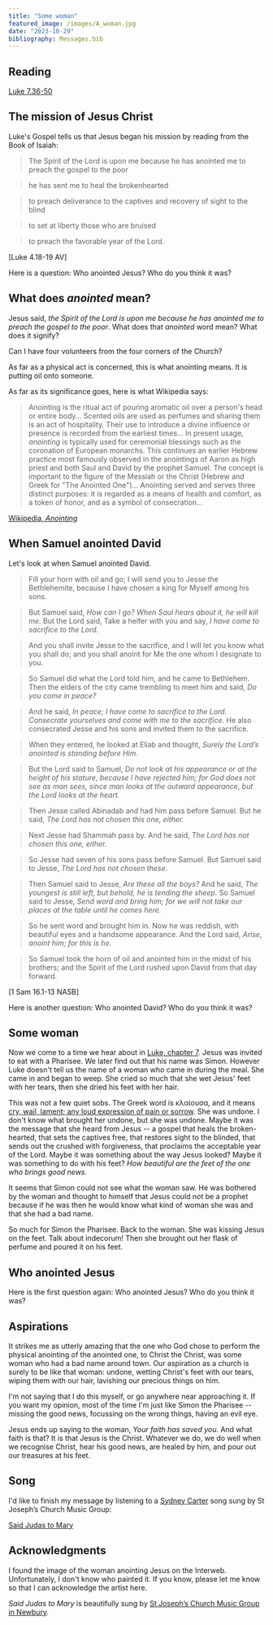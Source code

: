 ```yaml
---
title: "Some woman"
featured_image: /images/A_woman.jpg
date: "2023-10-29"
bibliography: Messages.bib
---
```


## Reading

[Luke 7.36-50](https://www.crosswire.org/study/parallelstudy.jsp?key=Luke+7%3A36#cv)

## The mission of Jesus Christ

Luke's Gospel tells us that Jesus began his mission by reading from the Book of Isaiah:

> The Spirit of the Lord is upon me because he has anointed me to preach the gospel to the poor

> he has sent me to heal the brokenhearted

> to preach deliverance to the captives and recovery of sight to the blind

> to set at liberty those who are bruised

> to preach the favorable year of the Lord.

[Luke 4.18-19 AV]

Here is a question: Who anointed Jesus? Who do you think it was?

## What does *anointed* mean?

Jesus said, *the Spirit of the Lord is upon me because he has anointed me to preach the gospel to the poor*. What does that *anointed* word mean? What does it signify?

Can I have four volunteers from the four corners of the Church?

As far as a physical act is concerned, this is what anointing means. It is putting oil onto someone.

As far as its significance goes, here is what Wikipedia says:

> Anointing is the ritual act of pouring aromatic oil over a person's head or entire body... Scented oils are used as perfumes and sharing them is an act of hospitality. Their use to introduce a divine influence or presence is recorded from the earliest times... In present usage, *anointing* is typically used for ceremonial blessings such as the coronation of European monarchs. This continues an earlier Hebrew practice most famously observed in the anointings of Aaron as high priest and both Saul and David by the prophet Samuel. The concept is important to the figure of the Messiah or the Christ (Hebrew and Greek for "The Anointed One")... Anointing served and serves three distinct purposes: it is regarded as a means of health and comfort, as a token of honor, and as a symbol of consecration...

[Wikipedia, *Anointing*](https://en.wikipedia.org/wiki/Anointing)

## When Samuel anointed David

Let's look at when Samuel anointed David.

> Fill your horn with oil and go; I will send you to Jesse the Bethlehemite, because I have chosen a king for Myself among his sons.
	
> But Samuel said, *How can I go? When Saul hears about it, he will kill me.* But the Lord said, Take a heifer with you and say, *I have come to sacrifice to the Lord.*
	
> And you shall invite Jesse to the sacrifice, and I will let you know what you shall do; and you shall anoint for Me the one whom I designate to you.

> So Samuel did what the Lord told him, and he came to Bethlehem. Then the elders of the city came trembling to meet him and said, *Do you come in peace?*

> And he said, *In peace; I have come to sacrifice to the Lord. Consecrate yourselves and come with me to the sacrifice.* He also consecrated Jesse and his sons and invited them to the sacrifice.

> When they entered, he looked at Eliab and thought, *Surely the Lord’s anointed is standing before Him.*

> But the Lord said to Samuel, *Do not look at his appearance or at the height of his stature, because I have rejected him; for God does not see as man sees, since man looks at the outward appearance, but the Lord looks at the heart.*

> Then Jesse called Abinadab and had him pass before Samuel. But he said, *The Lord has not chosen this one, either.*

> Next Jesse had Shammah pass by. And he said, *The Lord has not chosen this one, either.*

> So Jesse had seven of his sons pass before Samuel. But Samuel said to Jesse, *The Lord has not chosen these.*

> Then Samuel said to Jesse, *Are these all the boys?* And he said, *The youngest is still left, but behold, he is tending the sheep.* So Samuel said to Jesse, *Send word and bring him; for we will not take our places at the table until he comes here.*

> So he sent word and brought him in. Now he was reddish, with beautiful eyes and a handsome appearance. And the Lord said, *Arise, anoint him; for this is he.*

> So Samuel took the horn of oil and anointed him in the midst of his brothers; and the Spirit of the Lord rushed upon David from that day forward.

[1 Sam 16.1-13 NASB]

Here is another question: Who anointed David? Who do you think it was?

## Some woman

Now we come to a time we hear about in [Luke, chapter 7](https://www.crosswire.org/study/parallelstudy.jsp?key=Luke+7%3A36#cv). Jesus was invited to eat with a Pharisee. We later find out that his name was Simon. However Luke doesn't tell us the name of a woman who came in during the meal. She came in and began to weep. She cried so much that she wet Jesus' feet with her tears, then she dried his feet with her hair.

This was not a few quiet sobs. The Greek word is κλαίουσα, and it means [cry, wail, lament; any loud expression of pain or sorrow](http://www.perseus.tufts.edu/hopper/morph?l=%CE%BA%CE%BB%CE%B1%CE%AF%CE%BF%CF%85%CF%83%CE%B1&la=greek#lexicon). She was undone. I don't know what brought her undone, but she was undone. Maybe it was the message that she heard from Jesus -- a gospel that heals the broken-hearted, that sets the captives free, that restores sight to the blinded, that sends out the crushed with forgiveness, that proclaims the acceptable year of the Lord. Maybe it was something about the way Jesus looked? Maybe it was something to do with his feet? *How beautiful are the feet of the one who brings good news.*

It seems that Simon could not see what the woman saw. He was bothered by the woman and thought to himself that Jesus could not be a prophet because if he was then he would know what kind of woman she was and that she had a bad name.

So much for Simon the Pharisee. Back to the woman. She was kissing Jesus on the feet. Talk about indecorum! Then she brought out her flask of perfume and poured it on his feet.

## Who anointed Jesus

Here is the first question again: Who anointed Jesus? Who do you think it was?

## Aspirations

It strikes me as utterly amazing that the one who God chose to perform the physical anointing of the anointed one, to Christ the Christ, was some woman who had a bad name around town. Our aspiration as a church is surely to be like that woman: undone, wetting Christ's feet with our tears, wiping them with our hair, lavishing our precious things on him.

I'm not saying that I do this myself, or go anywhere near approaching it. If you want my opinion, most of the time I'm just like Simon the Pharisee -- missing the good news, focussing on the wrong things, having an evil eye.

Jesus ends up saying to the woman, *Your faith has saved you.* And what faith is that? It is that Jesus is the Christ. Whatever we do, we do well when we recognise Christ, hear his good news, are healed by him, and pour out our treasures at his feet.

## Song

I'd like to finish my message by listening to a [Sydney Carter](https://en.wikipedia.org/wiki/Sydney_Carter) song sung by St Joseph’s Church Music Group:

[Said Judas to Mary](https://www.youtube.com/watch?v=w3V3HU_eg5E)

## Acknowledgments

I found the image of the woman anointing Jesus on the Interweb. Unfortunately, I don't know who painted it. If you know, please let me know so that I can acknowledge the artist here.

*Said Judas to Mary* is beautifully sung by [St Joseph’s Church Music Group in Newbury](https://www.youtube.com/@stjosephsmusicgroupnewbury4016).
